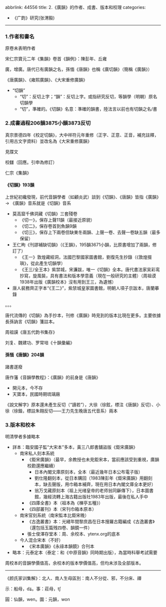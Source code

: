 abbrlink: 44556
title: 2.《廣韻》的作者、成書、版本和校理
categories:
  - 《广韵》研究(张渭毅)
---
### 1.作者和書名

原卷未表明作者

宋仁宗寶元二年《集韻》卷首《韻例》：陳彭年、丘雍

廣，增廣。唐代已有廣韻之名，孫愐《唐韻》也稱《廣切韻》（簡稱《廣韻》）

《唐廣韻》、《雍熙廣韻》、《大宋重修廣韻》

- “切韻”
	- “切”：反切上字；“韻”：反切上字。或指研究反切，等韻學（明朝）原名切韻學
	- “切”，準確的。《切韻》名意：準確的韻書，陸法言以前也有切韻之名/書

### 2.成書過程206韻3875小韻3873反切

真宗景德四年《校定切韻》，大中祥符元年重修（正字、正意、正音，補充註釋，引用古文字資料）並改名為《大宋重修廣韻》

見牒文

校讎（回應。引申為修訂）

仁宗《集韻》

#### 《切韻》193韻

上世紀初纔發現，前代音韻學者（如顧炎武）談到《切韻》、《唐韻》皆指《廣韻》 -> 《廣韻》音系就是《切韻》音系

- 莫高窟千佛洞藏《切韻》三套殘卷
	- 《切一》，保存上聲11韻（最接近原貌）
	- 《切二》，保存卷首到魚韻9韻
	- 《切三》，保存上下兩卷但缺東冬兩韻、上聲一卷、去聲一卷缺五韻（最多保留）
- 王仁昫《刊謬補缺切韻》（《王韻》，195韻3671小韻，比原書增加了兩韻，修訂了）
	- 《王一》敦煌藏經洞，法國巴黎國家圖書館，劉復先生抄錄（《敦煌掇瑣》，從此產生切韻學）
	- 《王三/全王本》紫禁城，宋濂跋，唯一《切韻》全本。唐代書法家吴彩鸾抄寫，旋風裝，具有書法和版本學意義（現在一般研究的主體）（周祖谟1938年出版《廣韻校本》沒有用到王三，為遺憾）
- 唐人裴務齊正字本“《王二》”，紫禁城皇家圖書館，明朝人項子京跋本，唐蘭摹錄

。。。

唐代流傳的《切韻》為手抄本，刊修《廣韻》時見到的版本比現在更多。主要依據長孫訥言《切韻》箋註本。

周祖謨《唐五代韵书集存》

刘复、魏建功、罗常培《十韻彙編》

#### 孫愐《唐韻》204韻

諸書遂廢

唐作藩《音韻學教程》：《廣韻》的前身是《唐韻》

- 開元本，今不存
- 天寶本，民國時期琉璃廠

《說文解字》原本還未產生反切（“讀若”），大徐（徐鉉，標注《唐韻》反切）、小徐（徐鍇，標註朱翱反切——王力先生晚唐五代音系）兩本

### 3.版本和校本

明清學者多據略本

- 詳本：臨安國子監“大宋本”多本，黃三八郎書舖盜版《鉅宋廣韻》
	- 南宋私人刻本系統
		- 《鉅宋廣韻》（最早，余教授也未見鉅宋本，當前應該受到重視，廣韻校勘還應繼續）
			- 日本內閣文庫原刻本，全本（最近幾年日本公布電子版）
			- 劉仕隆翻刻本，從日本購回（1983陳彭年《鉅宋廣韻》用翻刻本，缺去聲版，用巾箱本補齊，現在用日本內閣文庫全本更好）
			- 翁万戈藏原刻本（祖上光绪皇帝的老师翁同龢傳下），日本圖書館，幾經流轉上海古籍出版社1983年出版，最後在私人手中
		- 《四庫全書》本（祖本為《棟亭五種》）
		- 《四部叢刊》本（宋刊巾箱本原本）
	- 南宋官刻系統（南宋監本比鉅宋晚）
		- 《古逸叢書》本：光緒年間黎庶昌在日本搜羅古籍編成《古逸叢書》（還包括玉篇残四卷、韻鏡一件）
		- 張士俊澤存堂本：周、余校本、ytenx.org的底本
	- 今人混合宋本（不好）
		- 《宋本廣韻》《永祿本韻鏡》合刊本
- 略本：元泰定本（泰定：和《中原音韻》同時期出版），為當時科舉考試需要

周校本的音韻學價值高，余校本的版本學價值高，但均未涉及全部版本。

***

《颜氏家训集解》：北人、南人生母區別：南人不分從、邪，不分床、禪

示：船母，dʑ。事：莊母，tʃ

圓：仙韻，wen。園：元韻，won

